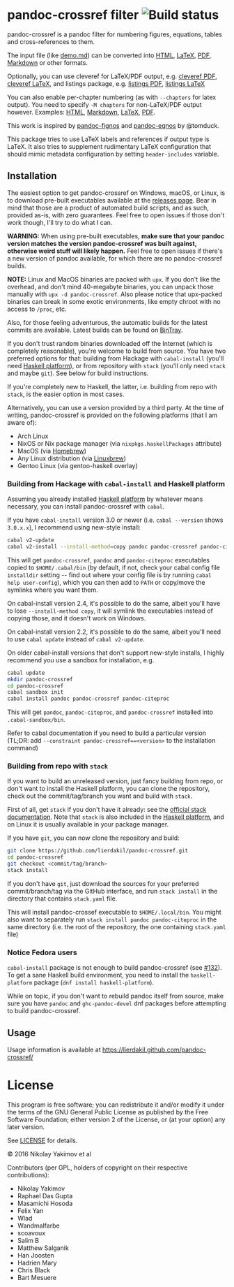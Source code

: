 # pandoc-crossref filter ![Build status](https://github.com/lierdakil/pandoc-crossref/workflows/Haskell%20CI/badge.svg)

pandoc-crossref is a pandoc filter for numbering figures, equations,
tables and cross-references to them.

The input file (like
[demo.md](https://raw.githubusercontent.com/lierdakil/pandoc-crossref/master/docs/demo/demo.md)) can
be converted into
[HTML](http://lierdakil.github.io/pandoc-crossref/demo/output.html),
[LaTeX](http://lierdakil.github.io/pandoc-crossref/demo/output.latex),
[PDF](http://lierdakil.github.io/pandoc-crossref/demo/output.pdf),
[Markdown](http://lierdakil.github.io/pandoc-crossref/demo/output.md) or other
formats.

Optionally, you can use cleveref for LaTeX/PDF output, e.g. [cleveref
PDF](http://lierdakil.github.io/pandoc-crossref/demo/output-cref.pdf),
[cleveref
LaTeX](http://lierdakil.github.io/pandoc-crossref/demo/output-cref.latex),
and listings package, e.g. [listings
PDF](http://lierdakil.github.io/pandoc-crossref/demo/output-listings.pdf),
[listings
LaTeX](http://lierdakil.github.io/pandoc-crossref/demo/output-listings.latex)

You can also enable per-chapter numbering (as with `--chapters` for
latex output). You need to specify `-M chapters` for non-LaTeX/PDF
output however. Examples:
[HTML](http://lierdakil.github.io/pandoc-crossref/demo/output-chapters.html),
[Markdown](http://lierdakil.github.io/pandoc-crossref/demo/output-chapters.md),
[LaTeX](http://lierdakil.github.io/pandoc-crossref/demo/output-chapters.latex),
[PDF](http://lierdakil.github.io/pandoc-crossref/demo/output-chapters.pdf).

This work is inspired by
[pandoc-fignos](https://github.com/tomduck/pandoc-fignos) and
[pandoc-eqnos](https://github.com/tomduck/pandoc-eqnos) by @tomduck.

This package tries to use LaTeX labels and references if output type is
LaTeX. It also tries to supplement rudimentary LaTeX configuration that
should mimic metadata configuration by setting `header-includes`
variable.

## Installation

The easiest option to get pandoc-crossref on Windows, macOS, or Linux, is to
download pre-built executables available at the [releases
page](https://github.com/lierdakil/pandoc-crossref/releases/latest).
Bear in mind that those are a product of automated build scripts, and as
such, provided as-is, with zero guarantees. Feel free to open issues if those
don't work though, I'll try to do what I can.

**WARNING:** When using pre-built executables, **make sure that your pandoc
version matches the version pandoc-crossref was built against, otherwise
weird stuff will likely happen.** Feel free to open issues if there's a new
version of pandoc available, for which there are no pandoc-crossref builds.

**NOTE:** Linux and MacOS binaries are packed with `upx`. If you don't like the overhead, and don't mind 40-megabyte binaries, you can unpack those manually with `upx -d pandoc-crossref`. Also please notice that upx-packed binaries can break in some exotic environments, like empty chroot with no access to `/proc`, etc.

Also, for those feeling adventurous, the automatic builds for the latest commits are available. Latest builds can be found on [BinTray](https://bintray.com/lierdakil/pandoc-crossref/).

If you don't trust random binaries downloaded off the Internet (which is
completely reasonable), you're welcome to build from source. You have two
preferred options for that: building from Hackage with `cabal-install`
(you'll need [Haskell platform][]), or from repository with `stack` (you'll
only need `stack` and maybe `git`). See below for build instructions.

If you're completely new to Haskell, the latter, i.e. building from repo
with `stack`, is the easier option in most cases.

[Haskell platform]: http://hackage.haskell.org/platform/

Alternatively, you can use a version provided by a third party. At the
time of writing, pandoc-crossref is provided on the following platforms
(that I am aware of):

-   Arch Linux
-   NixOS or Nix package manager (via `nixpkgs.haskellPackages`
    attribute)
-   MacOS (via [Homebrew](https://brew.sh))
-   Any Linux distribution (via [Linuxbrew](https://docs.brew.sh/Linuxbrew))
-   Gentoo Linux (via gentoo-haskell overlay)

### Building from Hackage with `cabal-install` and Haskell platform

Assuming you already installed [Haskell platform][] by whatever means necessary, you can install pandoc-crossref with `cabal`.

If you have `cabal-install` version 3.0 or newer (i.e. `cabal --version` shows `3.0.x.x`), I recommend using new-style install:

``` bash
cabal v2-update
cabal v2-install --install-method=copy pandoc pandoc-crossref pandoc-citeproc
```

This will get `pandoc-crossref`, `pandoc` and `pandoc-citeproc` executables copied to `$HOME/.cabal/bin` (by default, if not, check your cabal config file `installdir` setting -- find out where your config file is by running `cabal help user-config`), which you can then add to `PATH` or copy/move the symlinks where you want them.

On cabal-install version 2.4, it's possible to do the same, albeit you'll have to lose `--install-method copy`, it will symlink the executables instead of copying those, and it doesn't work on Windows.

On cabal-install version 2.2, it's possible to do the same, albeit you'll need to use `cabal update` instead of `cabal v2-update`.

On older cabal-install versions that don't support new-style installs, I highly recommend you use a sandbox for installation, e.g.

``` bash
cabal update
mkdir pandoc-crossref
cd pandoc-crossref
cabal sandbox init
cabal install pandoc pandoc-crossref pandoc-citeproc
```

This will get `pandoc`, `pandoc-citeproc`, and `pandoc-crossref` installed into `.cabal-sandbox/bin`.

Refer to cabal documentation if you need to build a particular version (TL;DR: add `--constraint pandoc-crossref==<version>` to the installation command)

### Building from repo with `stack`

If you want to build an unreleased version, just fancy building from repo, or don't want to install the Haskell platform, you can clone the repository, check out the commit/tag/branch you want and build with `stack`.

First of all, get `stack` if you don't have it already: see the [official stack documentation][]. Note that `stack` is also included in the [Haskell platform][], and on Linux it is usually available in your package manager.

[official stack documentation]: https://docs.haskellstack.org/en/stable/README/#how-to-install

If you have `git`, you can now clone the repository and build:

``` bash
git clone https://github.com/lierdakil/pandoc-crossref.git
cd pandoc-crossref
git checkout <commit/tag/branch>
stack install
```

If you don't have `git`, just download the sources for your preferred commit/branch/tag via the GitHub interface, and run `stack install` in the directory that contains `stack.yaml` file.

This will install pandoc-crossef executable to `$HOME/.local/bin`. You might also want to separately run `stack install pandoc pandoc-citeproc` in the same directory (i.e. the root of the repository, the one containing `stack.yaml` file)

### Notice Fedora users

`cabal-install` package is not enough to build pandoc-crossref (see
[\#132](https://github.com/lierdakil/pandoc-crossref/issues/132)).
To get a sane Haskell build environment, you need to install the
`haskell-platform` package (`dnf install haskell-platform`).

While on topic, if you don't want to rebuild pandoc itself from source,
make sure you have `pandoc` and `ghc-pandoc-devel` dnf packages before
attempting to build pandoc-crossref.

## Usage

Usage information is available at
<https://lierdakil.github.com/pandoc-crossref/>

# License

This program is free software; you can redistribute it and/or modify it
under the terms of the GNU General Public License as published by the
Free Software Foundation; either version 2 of the License, or (at your
option) any later version.

See
[LICENSE](https://github.com/lierdakil/pandoc-crossref/blob/master/LICENSE)
for details.

© 2016 Nikolay Yakimov et al

Contributors (per GPL, holders of copyright on their respective
contributions):

<!-- BEGIN CONTRIBUTORS LIST -->
-   Nikolay Yakimov
-   Raphael Das Gupta
-   Masamichi Hosoda
-   Felix Yan
-   Wlad
-   Wandmalfarbe
-   scoavoux
-   Salim B
-   Matthew Salganik
-   Han Joosten
-   Hadrien Mary
-   Chris Black
-   Bart Mesuere

<!-- END CONTRIBUTORS LIST -->
